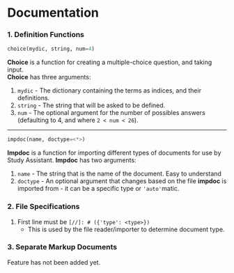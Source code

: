 # Documentation
### 1. Definition Functions

```python
choice(mydic, string, num=4)
```

**Choice** is a function for creating a multiple-choice question, and taking input.  
**Choice** has three arguments:
1. `mydic`  - The dictionary containing the terms as indices, and their definitions.
2. `string` - The string that will be asked to be defined.
3. `num`    - The optional argument for the number of possibles answers (defaulting to 4, and where `2 < num < 26`).

---

```python
impdoc(name, doctype=<*>)
```

**Impdoc** is a function for importing different types of documents for use by Study Assistant.
**Impdoc** has two arguments:
1. `name`    - The string that is the name of the document. Easy to understand
2. `doctype` - An optional argument that changes based on the file **impdoc** is imported from - it can be a specific type or `'auto'`matic.

### 2. File Specifications

1. First line must be `[//]: # ({'type': <type>})`
    - This is used by the file reader/importer to determine document type.

### 3. Separate Markup Documents

Feature has not been added yet.
